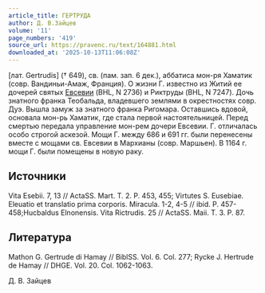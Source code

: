 ```yaml
---
article_title: ГЕРТРУДА
author: Д. В.Зайцев
volume: '11'
page_numbers: '419'
source_url: https://pravenc.ru/text/164881.html
downloaded_at: '2025-10-13T11:06:08Z'
---
```


[лат. Gertrudis] († 649), св. (пам. зап. 6 дек.), аббатиса мон-ря Хаматик (совр. Вандиньи-Амаж, Франция). О жизни Г. известно из Житий ее дочерей святых [Евсевии](https://pravenc.ru/text/Евсевии.html) (BHL, N 2736) и Риктруды (BHL, N 7247). Дочь знатного франка Теобальда, владевшего землями в окрестностях совр. Дуэ. Вышла замуж за знатного франка Ригомара. Оставшись вдовой, основала мон-рь Хаматик, где стала первой настоятельницей. Перед смертью передала управление мон-рем дочери Евсевии. Г. отличалась особо строгой аскезой. Мощи Г. между 686 и 691 гг. были перенесены вместе с мощами св. Евсевии в Мархианы (совр. Маршьен). В 1164 г. мощи Г. были помещены в новую раку.

## Источники

Vita Esebii. 7, 13 // ActaSS. Mart. T. 2. P. 453, 455; Virtutes S. Eusebiae. Eleuatio et translatio prima corporis. Miracula. 1-2, 4-5 // ibid. P. 457-458;Hucbaldus Elnonensis. Vita Rictrudis. 25 // ActaSS. Maii. T. 3. P. 87.

## Литература

Mathon G. Gertrude di Hamay // BiblSS. Vol. 6. Col. 277; Rycke J. Hertrude de Hamay // DHGE. Vol. 20. Col. 1062-1063.

Д. В.  Зайцев
